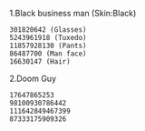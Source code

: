 1.Black business man (Skin:Black)

```
301820642 (Glasses)
5243961918 (Tuxedo)
11857928130 (Pants)
86487700 (Man face)
16630147 (Hair)
```

2.Doom Guy

```
17647865253
98100930786442
111642849467399
87333175909326
```
